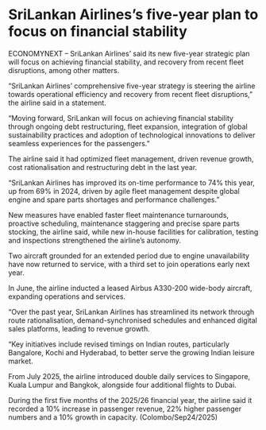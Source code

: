 # SriLankan Airlines’s five-year plan to focus on financial stability

ECONOMYNEXT – SriLankan Airlines’ said its new five-year strategic plan will focus on achieving financial stability, and recovery from recent fleet disruptions, among other matters.

“SriLankan Airlines’ comprehensive five-year strategy is steering the airline towards operational efficiency and recovery from recent fleet disruptions,” the airline said in a statement.

“Moving forward, SriLankan will focus on achieving financial stability through ongoing debt restructuring, fleet expansion, integration of global sustainability practices and adoption of technological innovations to deliver seamless experiences for the passengers.”

The airline said it had optimized fleet management, driven revenue growth, cost rationalisation and restructuring debt in the last year.

“SriLankan Airlines has improved its on-time performance to 74% this year, up from 69% in 2024, driven by agile fleet management despite global engine and spare parts shortages and performance challenges.”

New measures have enabled faster fleet maintenance turnarounds, proactive scheduling, maintenance staggering and precise spare parts stocking, the airline said, while new in-house facilities for calibration, testing and inspections strengthened the airline’s autonomy.

Two aircraft grounded for an extended period due to engine unavailability have now returned to service, with a third set to join operations early next year.

In June, the airline inducted a leased Airbus A330-200 wide-body aircraft, expanding operations and services.

“Over the past year, SriLankan Airlines has streamlined its network through route rationalisation, demand-synchronised schedules and enhanced digital sales platforms, leading to revenue growth.

“Key initiatives include revised timings on Indian routes, particularly Bangalore, Kochi and Hyderabad, to better serve the growing Indian leisure market.

From July 2025, the airline introduced double daily services to Singapore, Kuala Lumpur and Bangkok, alongside four additional flights to Dubai.

During the first five months of the 2025/26 financial year, the airline said it recorded a 10% increase in passenger revenue, 22% higher passenger numbers and a 10% growth in capacity. (Colombo/Sep24/2025)
